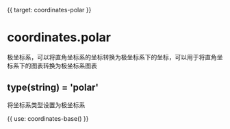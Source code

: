 {{ target: coordinates-polar }}

# coordinates.polar

极坐标系，可以将直角坐标系的坐标转换为极坐标系下的坐标，可以用于将直角坐标系下的图表转换为极坐标系图表

## type(string) = 'polar'

将坐标系类型设置为极坐标系

{{ use: coordinates-base() }}
